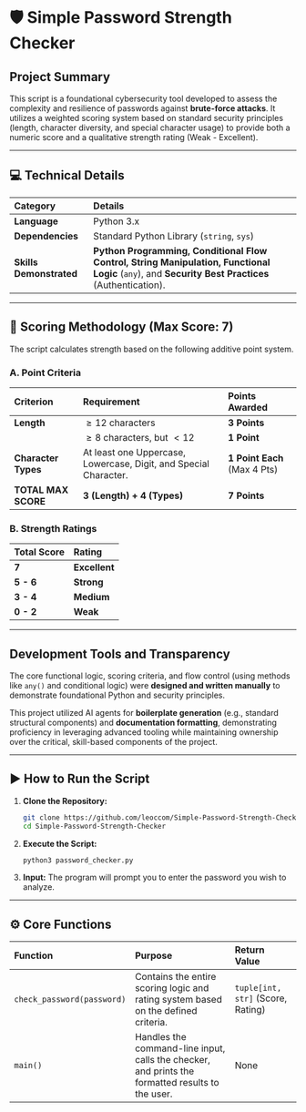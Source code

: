 # 🛡️ Simple Password Strength Checker

## Project Summary
This script is a foundational cybersecurity tool developed to assess the complexity and resilience of passwords against **brute-force attacks**. It utilizes a weighted scoring system based on standard security principles (length, character diversity, and special character usage) to provide both a numeric score and a qualitative strength rating (Weak - Excellent).

---

## 💻 Technical Details

| Category | Details |
| :--- | :--- |
| **Language** | Python 3.x |
| **Dependencies** | Standard Python Library (`string`, `sys`) |
| **Skills Demonstrated** | **Python Programming, Conditional Flow Control, String Manipulation, Functional Logic** (`any`), and **Security Best Practices** (Authentication). |

---

## 🔢 Scoring Methodology (Max Score: 7)

The script calculates strength based on the following additive point system.

### A. Point Criteria

| Criterion | Requirement | Points Awarded |
| :--- | :--- | :--- |
| **Length** | $\ge 12$ characters | **3 Points** |
| | $\ge 8$ characters, but $< 12$ | **1 Point** |
| **Character Types** | At least one Uppercase, Lowercase, Digit, and Special Character. | **1 Point Each** (Max 4 Pts) |
| **TOTAL MAX SCORE** | **3 (Length) + 4 (Types)** | **7 Points** |

### B. Strength Ratings

| Total Score | Rating |
| :--- | :--- |
| **7** | **Excellent** |
| **5 - 6** | **Strong** |
| **3 - 4** | **Medium** |
| **0 - 2** | **Weak** |

---

## Development Tools and Transparency

The core functional logic, scoring criteria, and flow control (using methods like `any()` and conditional logic) were **designed and written manually** to demonstrate foundational Python and security principles.

This project utilized AI agents for **boilerplate generation** (e.g., standard structural components) and **documentation formatting**, demonstrating proficiency in leveraging advanced tooling while maintaining ownership over the critical, skill-based components of the project.

---

## ▶️ How to Run the Script

1.  **Clone the Repository:**
    ```bash
    git clone https://github.com/leoccom/Simple-Password-Strength-Checker
    cd Simple-Password-Strength-Checker
    ```
2.  **Execute the Script:**
    ```bash
    python3 password_checker.py
    ```
3.  **Input:** The program will prompt you to enter the password you wish to analyze.

---

## ⚙️ Core Functions

| Function | Purpose | Return Value |
| :--- | :--- | :--- |
| `check_password(password)` | Contains the entire scoring logic and rating system based on the defined criteria. | `tuple[int, str]` (Score, Rating) |
| `main()` | Handles the command-line input, calls the checker, and prints the formatted results to the user. | None |
